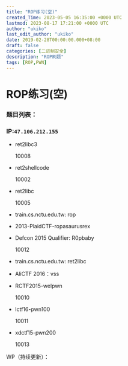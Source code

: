 ```yaml
---
title: "ROP练习(空)"
created_Time: 2023-05-05 16:35:00 +0000 UTC
lastmod: 2023-08-17 17:21:00 +0000 UTC
author: "ukiko"
last_edit_author: "ukiko"
date: 2019-02-28T00:00:00.000+08:00
draft: false
categories: [二进制安全]
description: "ROP刷题"
tags: [ROP,PWN]
---
```


# ROP练习(空)

### 题目列表：

### IP:`47.106.212.155`

- ret2libc3

	10008



- ret2shellcode

	10002



- ret2libc

	10005



- train.cs.nctu.edu.tw: rop

- 2013-PlaidCTF-ropasaurusrex

- Defcon 2015 Qualifier: R0pbaby

	10012



- train.cs.nctu.edu.tw: ret2libc

- AliCTF 2016：vss

- RCTF2015-welpwn

	10010



- lctf16-pwn100

	10011



- xdctf15-pwn200

	10013



WP（持续更新）：

